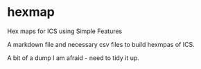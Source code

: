 # hexmap
Hex maps for ICS using Simple Features

A markdown file and necessary csv files to build hexmpas of ICS. 

A bit of a dump I am afraid  - need to tidy it up.
